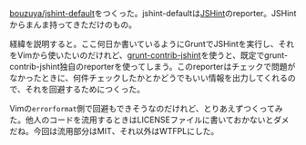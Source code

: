 [bouzuya/jshint-default][]をつくった。jshint-defaultは[JSHint][jshint/jshint]のreporter。JSHintからまんま持ってきただけのもの。

経緯を説明すると。ここ何日か書いているようにGruntでJSHintを実行し、それをVimから使いたいのだけれど、[grunt-contrib-jshint][gruntjs/grunt-contrib-jshint]を使うと、既定でgrunt-contrib-jshint独自のreporterを使ってしまう。このreporterはチェックで問題がなかったときに、何件チェックしたかとかどうでもいい情報を出力してくれるので、それを回避するためにつくった。

Vimの`errorformat`側で回避もできそうなのだけれど、とりあえずつくってみた。他人のコードを流用するときはLICENSEファイルに書いておかないとダメだね。今回は流用部分はMIT、それ以外はWTFPLにした。

[bouzuya/jshint-default]: https://github.com/bouzuya/jshint-default
[jshint/jshint]: https://github.com/jshint/jshint
[gruntjs/grunt-contrib-jshint]: https://github.com/gruntjs/grunt-contrib-jshint
